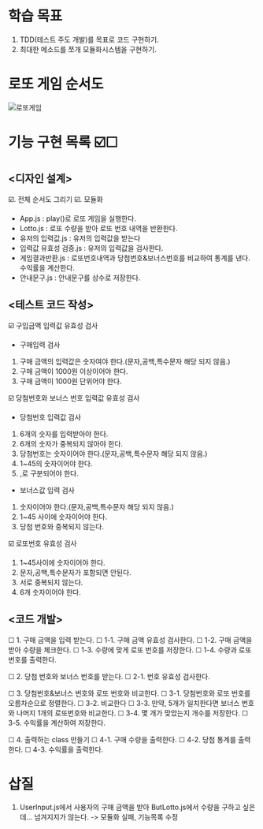 # 학습 목표
1. TDD(테스트 주도 개발)를 목표로 코드 구현하기.
2. 최대한 메소드를 쪼개 모듈화시스템을 구현하기.
# 로또 게임 순서도
![로또게임](https://user-images.githubusercontent.com/39366835/201750646-ebbe51ff-eee9-447a-9872-6ffbaef97b45.jpg)

# 기능 구현 목록 ☑️☐

## <디자인 설계>
☑️. 전체 순서도 그리기
☑️. 모듈화 
  * App.js : play()로 로또 게임을 실행한다.
  * Lotto.js : 로또 수량을 받아 로또 번호 내역을 반환한다.
  * 유저의 입력값.js : 유저의 입력값을 받는다
  * 입력값 유효성 검증.js : 유저의 입력값을 검사한다.
  * 게임결과반환.js : 로또번호내역과 당첨번호&보너스번호를 비교하여 통계를 낸다. 수익률을 계산한다.
  * 안내문구.js : 안내문구를 상수로 저장한다.

## <테스트 코드 작성>

☑️ 구입금액 입력값 유효성 검사
  - 구매입력 검사
  1. 구매 금액의 입력값은 숫자여야 한다.(문자,공백,특수문자 해당 되지 않음.)
  2. 구매 금액이 1000원 이상이어야 한다.
  3. 구매 금액이 1000원 단위어야 한다.

☑️ 당첨번호와 보너스 번호 입력값 유효성 검사
  - 당첨번호 입력값 검사
  1. 6개의 숫자를 입력받아야 한다.
  2. 6개의 숫자가 중복되지 않아야 한다.
  3. 당첨번호는 숫자이어야 한다.(문자,공백,특수문자 해당 되지 않음.)
  4. 1~45의 숫자이어야 한다.
  5. ,로 구분되어야 한다.
  - 보너스값 입력 검사
  1. 숫자이어야 한다.(문자,공백,특수문자 해당 되지 않음.)
  2. 1~45 사이에 숫자이어야 한다.
  3. 당첨 번호와 중복되지 않는다.

☑️ 로또번호 유효성 검사
  1. 1~45사이에 숫자이어야 한다.
  2. 문자,공백,특수문자가 포함되면 안된다.
  3. 서로 중복되지 않는다.
  4. 6개 숫자이어야 한다.
 

## <코드 개발>

☐ 1. 구매 금액을 입력 받는다.
☐ 1-1. 구매 금액 유효성 검사한다.
☐ 1-2. 구매 금액을 받아 수량을 체크한다.
☐ 1-3. 수량에 맞게 로또 번호를 저장한다.
☐ 1-4. 수량과 로또 번호를 출력한다.

☐ 2. 당첨 번호와 보너스 번호를 받는다.
☐ 2-1. 번호 유효성 검사한다.

☐ 3. 당첨번호&보너스 번호와 로또 번호와 비교한다.
  ☐ 3-1. 당첨번호와 로또 번호를 오름차순으로 정렬한다.
  ☐ 3-2. 비교한다
  ☐ 3-3. 만약, 5개가 일치한다면 보너스 번호와 나머지 1개의 로또번호와 비교한다.
  ☐ 3-4. 몇 개가 맞았는지 개수를 저장한다.
  ☐ 3-5. 수익률을 계산하여 저장한다.

☐ 4. 출력하는 class 만들기
  ☐ 4-1. 구매 수량을 출력한다.
  ☐ 4-2. 당첨 통계를 출력한다.
  ☐ 4-3. 수익률을 출력한다.





# 삽질
1. UserInput.js에서 사용자의 구매 금액을 받아 ButLotto.js에서 수량을 구하고 싶은데... 넘겨지지가 않는다. -> 모듈화 실패, 기능목록 수정